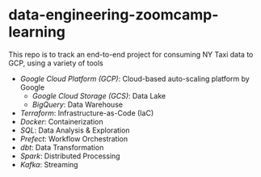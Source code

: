 # data-engineering-zoomcamp-learning

This repo is to track an end-to-end project for consuming NY Taxi data to GCP, using a variety of tools
- *Google Cloud Platform (GCP)*: Cloud-based auto-scaling platform by Google
    - *Google Cloud Storage (GCS)*: Data Lake
    - *BigQuery*: Data Warehouse
- *Terraform*: Infrastructure-as-Code (IaC)
- *Docker*: Containerization
- *SQL*: Data Analysis & Exploration
- *Prefect*: Workflow Orchestration
- *dbt*: Data Transformation
- *Spark*: Distributed Processing
- *Kafka*: Streaming
